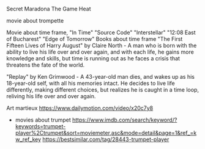 Secret
Maradona
The Game
Heat

movie about trompette





Movie about time frame, 
"In Time"
"Source Code"
"Interstellar"
"12:08 East of Bucharest"
"Edge of Tomorrow"
Books about time frame
"The First Fifteen Lives of Harry August" by Claire North - A man who is born with the ability to live his life over and over again, and with each life, he gains more knowledge and skills, but time is running out as he faces a crisis that threatens the fate of the world.

"Replay" by Ken Grimwood - A 43-year-old man dies, and wakes up as his 18-year-old self, with all his memories intact. He decides to live life differently, making different choices, but realizes he is caught in a time loop, reliving his life over and over again.

Art martieux
https://www.dailymotion.com/video/x20c7y8


- movies about trumpet
https://www.imdb.com/search/keyword/?keywords=trumpet-player%2Ctrumpet&sort=moviemeter,asc&mode=detail&page=1&ref_=kw_ref_key
https://bestsimilar.com/tag/28443-trumpet-player
